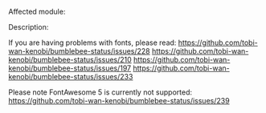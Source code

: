 Affected module: <module name>

Description:
<description>

If you are having problems with fonts, please read:
https://github.com/tobi-wan-kenobi/bumblebee-status/issues/228
https://github.com/tobi-wan-kenobi/bumblebee-status/issues/210
https://github.com/tobi-wan-kenobi/bumblebee-status/issues/197
https://github.com/tobi-wan-kenobi/bumblebee-status/issues/233

Please note FontAwesome 5 is currently not supported:
https://github.com/tobi-wan-kenobi/bumblebee-status/issues/239

